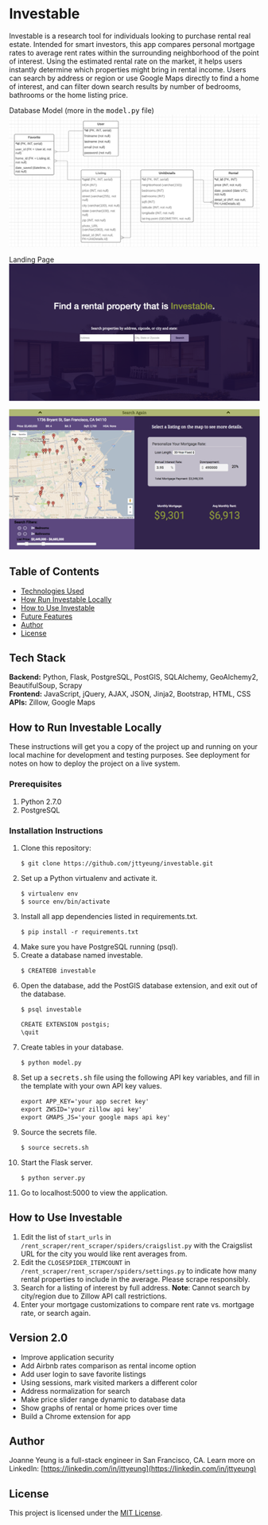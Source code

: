Investable
======

Investable is a research tool for individuals looking to purchase rental real estate. Intended for smart investors, this app compares personal mortgage rates to average rent rates within the surrounding neighborhood of the point of interest. Using the estimated rental rate on the market, it helps users instantly determine which properties might bring in rental income. Users can search by address or region or use Google Maps directly to find a home of interest, and can filter down search results by number of bedrooms, bathrooms or the home listing price.

Database Model (more in the <kbd>model.py</kbd> file)
![Investable DB Model](/static/images/database_model.png)

Landing Page
![Investable Homepage](/static/images/investable_1.png)

![Investable Second Page](/static/images/investable_2.png)


Table of Contents
------
* [Technologies Used](#technology)
* [How Run Investable Locally](#run)
* [How to Use Investable](#use)
* [Future Features](#nextversion)
* [Author](#author)
* [License](#license)


## <a name="technology"></a>Tech Stack

<b>Backend:</b> Python, Flask, PostgreSQL, PostGIS, SQLAlchemy, GeoAlchemy2, BeautifulSoup, Scrapy<br/>
<b>Frontend:</b> JavaScript, jQuery, AJAX, JSON, Jinja2, Bootstrap, HTML, CSS<br/>
<b>APIs:</b> Zillow, Google Maps<br/>


## <a name="run"></a>How to Run Investable Locally

These instructions will get you a copy of the project up and running on your local machine for development and testing purposes. See deployment for notes on how to deploy the project on a live system.

### Prerequisites

1. Python 2.7.0
2. PostgreSQL

### Installation Instructions
1. Clone this repository:
    ```
    $ git clone https://github.com/jttyeung/investable.git
    ```
2. Set up a Python virtualenv and activate it.
    ```
    $ virtualenv env
    $ source env/bin/activate
    ```
3. Install all app dependencies listed in requirements.txt.
    ```
    $ pip install -r requirements.txt
    ```
4. Make sure you have PostgreSQL running (psql).
5. Create a database named investable.
    ```
    $ CREATEDB investable
    ```
6. Open the database, add the PostGIS database extension, and exit out of the database.
    ```
    $ psql investable
    ```
    ```
    CREATE EXTENSION postgis;
    \quit
    ```
7. Create tables in your database.
    ```
    $ python model.py
    ```
8. Set up a <kbd>secrets.sh</kbd> file using the following API key variables, and fill in the template with your own API key values.
    ```
    export APP_KEY='your app secret key'
    export ZWSID='your zillow api key'
    export GMAPS_JS='your google maps api key'
    ```
9. Source the secrets file.
    ```
    $ source secrets.sh
    ```
10. Start the Flask server.
    ```
    $ python server.py
    ```
11. Go to localhost:5000 to view the application.


## <a name="use"></a>How to Use Investable
1. Edit the list of `start_urls` in `/rent_scraper/rent_scraper/spiders/craigslist.py` with the Craigslist URL for the city you would like rent averages from.
2. Edit the `CLOSESPIDER_ITEMCOUNT` in `/rent_scraper/rent_scraper/spiders/settings.py` to indicate how many rental properties to include in the average. Please scrape responsibly.
3. Search for a listing of interest by full address. **Note**: Cannot search by city/region due to Zillow API call restrictions.
4. Enter your mortgage customizations to compare rent rate vs. mortgage rate, or search again.


## <a name="nextversion"></a>Version 2.0
* Improve application security
* Add Airbnb rates comparison as rental income option
* Add user login to save favorite listings
* Using sessions, mark visited markers a different color
* Address normalization for search
* Make price slider range dynamic to database data
* Show graphs of rental or home prices over time
* Build a Chrome extension for app


## <a name="author"></a>Author

Joanne Yeung is a full-stack engineer in San Francisco, CA.
Learn more on LinkedIn: [https://linkedin.com/in/jttyeung](https://linkedin.com/in/jttyeung)


## <a name="license"></a>License

This project is licensed under the [MIT License](LICENSE.md).

